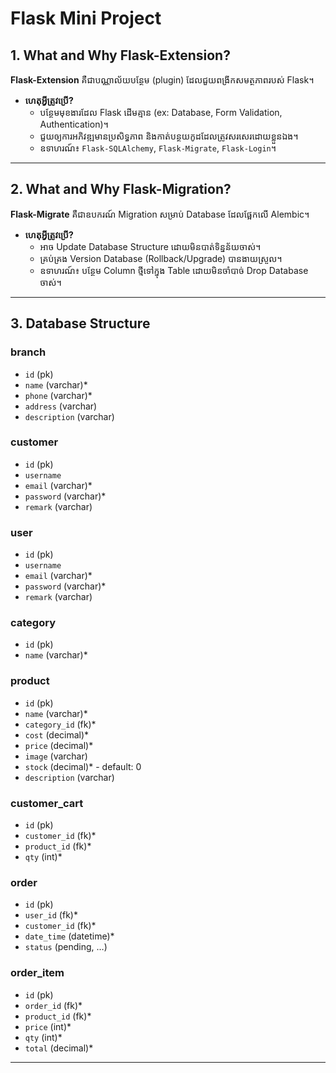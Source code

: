 # Flask Mini Project

## 1. What and Why Flask-Extension?
**Flask-Extension** គឺជាបណ្ណាល័យបន្ថែម (plugin) ដែលជួយពង្រីកសមត្ថភាពរបស់ Flask។  
- **ហេតុអ្វីត្រូវប្រើ?**
  - បន្ថែមមុខងារដែល Flask ដើមគ្មាន (ex: Database, Form Validation, Authentication)។
  - ជួយឲ្យការអភិវឌ្ឍមានប្រសិទ្ធភាព និងកាត់បន្ថយកូដដែលត្រូវសរសេរដោយខ្លួនឯង។
  - ឧទាហរណ៍៖ `Flask-SQLAlchemy`, `Flask-Migrate`, `Flask-Login`។

---

## 2. What and Why Flask-Migration?
**Flask-Migrate** គឺជាឧបករណ៍ Migration សម្រាប់ Database ដែលផ្អែកលើ Alembic។  
- **ហេតុអ្វីត្រូវប្រើ?**
  - អាច Update Database Structure ដោយមិនបាត់ទិន្នន័យចាស់។
  - គ្រប់គ្រង Version Database (Rollback/Upgrade) បានងាយស្រួល។
  - ឧទាហរណ៍៖ បន្ថែម Column ថ្មីទៅក្នុង Table ដោយមិនចាំបាច់ Drop Database ចាស់។

---

## 3. Database Structure

### branch
- `id` (pk)  
- `name` (varchar)*  
- `phone` (varchar)*  
- `address` (varchar)  
- `description` (varchar)  

### customer
- `id` (pk)  
- `username`  
- `email` (varchar)*  
- `password` (varchar)*  
- `remark` (varchar)  

### user
- `id` (pk)  
- `username`  
- `email` (varchar)*  
- `password` (varchar)*  
- `remark` (varchar)  

### category
- `id` (pk)  
- `name` (varchar)*  

### product
- `id` (pk)  
- `name` (varchar)*  
- `category_id` (fk)*  
- `cost` (decimal)*  
- `price` (decimal)*  
- `image` (varchar)  
- `stock` (decimal)* - default: 0  
- `description` (varchar)  

### customer_cart
- `id` (pk)  
- `customer_id` (fk)*  
- `product_id` (fk)*  
- `qty` (int)*  

### order
- `id` (pk)  
- `user_id` (fk)*  
- `customer_id` (fk)*  
- `date_time` (datetime)*  
- `status` (pending, …)  

### order_item
- `id` (pk)  
- `order_id` (fk)*  
- `product_id` (fk)*  
- `price` (int)*  
- `qty` (int)*  
- `total` (decimal)*  

---


